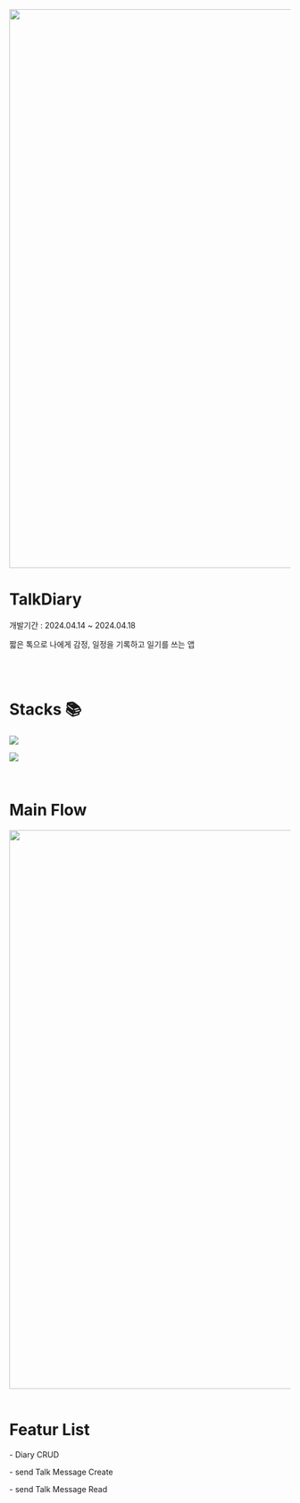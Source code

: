 
<img src="https://github.com/SANGDOLEE/NC1_DiaryTalk/assets/108053426/3fd982ae-bf51-4a4b-9252-db60c11b8f40" width="1000px;" alt=""/>

<h1> TalkDiary </h1>
<p> 개발기간 : 2024.04.14 ~ 2024.04.18 </p>
<p> 짧은 톡으로 나에게 감정, 일정을 기록하고 일기를 쓰는 앱</p>

<br/>
<br/>

<h1> Stacks 📚 </h1>
<p>
  <img src="https://img.shields.io/badge/SWIFTUI-2396F3?style=for-the-badge&logo=UIKit&logoColor=white">
</p>

<p>
  <img src="https://img.shields.io/badge/SWIFTDATA-5C1F87?style=for-the-badge&logo=COREDATA&logoColor=white">
</p>

<br/>

<h1> Main Flow </h1>
<img src="https://github.com/SANGDOLEE/NC1_DiaryTalk/assets/108053426/33754eb2-a68b-4b29-b5e5-c58e11cb2fbe" width="1000px;" alt=""/>


<br/>
<br/>
<h1> Featur List </h1>
<p> - Diary CRUD </p>
<p> - send Talk Message Create</p>
<p> - send Talk Message Read</p>

<br/>
<br/>
<br/>
<br/>

